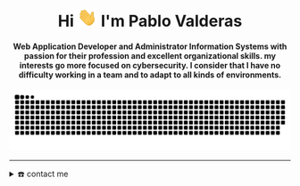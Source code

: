 <div align="center">
<h1 align="center">Hi <img width="35" src="https://github.com/1999AZZAR/1999AZZAR/blob/main/resources/img/waving.gif"> I'm Pablo Valderas</h1>
<h4 align="center">
Web Application Developer and Administrator
Information Systems with passion for their profession and
excellent organizational skills. my interests go
more focused on cybersecurity.
I consider that I have no difficulty working in a team
and to adapt to all kinds of environments.</h4>
</div>

<div align="center">
  <a href="https://github.com/pabloValderasGarcia">
  <img src="https://github.com/1999AZZAR/1999AZZAR/blob/main/resources/img/grid-snake.svg"
       alt="snake" /></a>
</div>

-----
<details>
  <summary>☎️ contact me</summary>
<div>
  <samp>
    <h2 align="center">you can reach me by:</h2>
    <p align="center">
      <br/>
      <a href="https://www.linkedin.com/in/pvalgarn/" target="blank"><img align="center"
         src="https://img.shields.io/badge/linkedin-%231DA1F2.svg?style=for-the-badge&logo=linkedin&logoColor=white"
         alt="pablo" height="30"/></a>
      <a href="mailto:pvalgarn@gmail.com" target="blank"><img align="center"
         src="https://img.shields.io/badge/gmail-EA4335.svg?style=for-the-badge&logo=gmail&logoColor=white"
         alt="pablo" height="30"/></a>
    </p>
  <p align="center">
      <a href="https://www.pablovalderas.com" target="blank"><img align="center"
         src="https://cdn-icons-png.flaticon.com/512/1006/1006771.png"
         alt="pablo" height="30"/></a>
      <br>
    </p>
  </samp>
</div>
</details>
